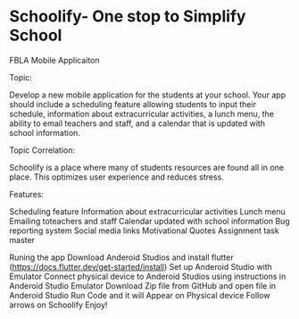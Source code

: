 # Schoolify- One stop to Simplify School
FBLA Mobile Applicaiton

Topic:

Develop a new mobile application for the students at your school. Your app 
should include a scheduling feature allowing students to input their schedule, 
information about extracurricular activities, a lunch menu, the ability to email 
teachers and staff, and a calendar that is updated with school information.

Topic Correlation:

Schoolify is a place where many of students resources are found all in one place. This optimizes user experience and reduces stress.

Features:

Scheduling feature 
Information about extracurricular activities
Lunch menu
Emailing toteachers and staff
Calendar updated with school information
Bug reporting system
Social media links
Motivational Quotes
Assignment task master


Runing the app
Download Anderoid Studios and install flutter (https://docs.flutter.dev/get-started/install)
Set up Anderoid Studio with Emulator
Connect physical device to Anderoid Studios using instructions in Anderoid Studio Emulator
Download Zip file from GitHub and open file in Anderoid Studio
Run Code and it will Appear on Physical device
Follow arrows on Schoolify
Enjoy!
